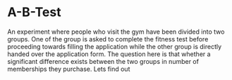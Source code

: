 # A-B-Test
An experiment where people who visit the gym have been divided into two groups. One of the group is asked to complete the fitness test before proceeding towards filling the application while the other group is directly handed over the application form. The question here is that whether a significant difference exists between the two groups in number of memberships they purchase. Lets find out
